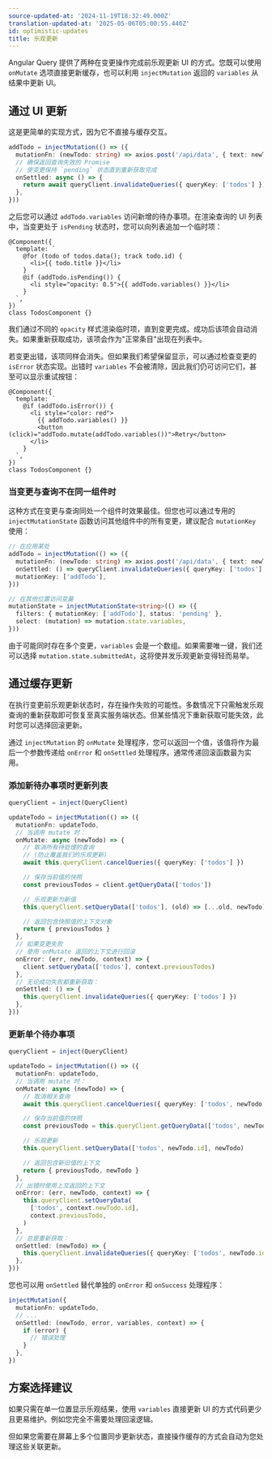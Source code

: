 ```yaml
---
source-updated-at: '2024-11-19T18:32:49.000Z'
translation-updated-at: '2025-05-06T05:00:55.440Z'
id: optimistic-updates
title: 乐观更新
---
```


Angular Query 提供了两种在变更操作完成前乐观更新 UI 的方式。您既可以使用 `onMutate` 选项直接更新缓存，也可以利用 `injectMutation` 返回的 `variables` 从结果中更新 UI。

## 通过 UI 更新

这是更简单的实现方式，因为它不直接与缓存交互。

```ts
addTodo = injectMutation(() => ({
  mutationFn: (newTodo: string) => axios.post('/api/data', { text: newTodo }),
  // 确保返回查询失效的 Promise
  // 使变更保持 `pending` 状态直到重新获取完成
  onSettled: async () => {
    return await queryClient.invalidateQueries({ queryKey: ['todos'] })
  },
}))
```

之后您可以通过 `addTodo.variables` 访问新增的待办事项。在渲染查询的 UI 列表中，当变更处于 `isPending` 状态时，您可以向列表追加一个临时项：

```angular-ts
@Component({
  template: `
    @for (todo of todos.data(); track todo.id) {
      <li>{{ todo.title }}</li>
    }
    @if (addTodo.isPending()) {
      <li style="opacity: 0.5">{{ addTodo.variables() }}</li>
    }
  `,
})
class TodosComponent {}
```

我们通过不同的 `opacity` 样式渲染临时项，直到变更完成。成功后该项会自动消失。如果重新获取成功，该项会作为"正常条目"出现在列表中。

若变更出错，该项同样会消失。但如果我们希望保留显示，可以通过检查变更的 `isError` 状态实现。出错时 `variables` 不会被清除，因此我们仍可访问它们，甚至可以显示重试按钮：

```angular-ts
@Component({
  template: `
    @if (addTodo.isError()) {
      <li style="color: red">
        {{ addTodo.variables() }}
        <button (click)="addTodo.mutate(addTodo.variables())">Retry</button>
      </li>
    }
  `,
})
class TodosComponent {}
```

### 当变更与查询不在同一组件时

这种方式在变更与查询同处一个组件时效果最佳。但您也可以通过专用的 `injectMutationState` 函数访问其他组件中的所有变更，建议配合 `mutationKey` 使用：

```ts
// 在应用某处
addTodo = injectMutation(() => ({
  mutationFn: (newTodo: string) => axios.post('/api/data', { text: newTodo }),
  onSettled: () => queryClient.invalidateQueries({ queryKey: ['todos'] }),
  mutationKey: ['addTodo'],
}))

// 在其他位置访问变量
mutationState = injectMutationState<string>(() => ({
  filters: { mutationKey: ['addTodo'], status: 'pending' },
  select: (mutation) => mutation.state.variables,
}))
```

由于可能同时存在多个变更，`variables` 会是一个数组。如果需要唯一键，我们还可以选择 `mutation.state.submittedAt`，这将使并发乐观更新变得轻而易举。

## 通过缓存更新

在执行变更前乐观更新状态时，存在操作失败的可能性。多数情况下只需触发乐观查询的重新获取即可恢复至真实服务端状态。但某些情况下重新获取可能失效，此时您可以选择回滚更新。

通过 `injectMutation` 的 `onMutate` 处理程序，您可以返回一个值，该值将作为最后一个参数传递给 `onError` 和 `onSettled` 处理程序。通常传递回滚函数最为实用。

### 添加新待办事项时更新列表

```ts
queryClient = inject(QueryClient)

updateTodo = injectMutation(() => ({
  mutationFn: updateTodo,
  // 当调用 mutate 时：
  onMutate: async (newTodo) => {
    // 取消所有待处理的查询
    // (防止覆盖我们的乐观更新)
    await this.queryClient.cancelQueries({ queryKey: ['todos'] })

    // 保存当前值的快照
    const previousTodos = client.getQueryData(['todos'])

    // 乐观更新为新值
    this.queryClient.setQueryData(['todos'], (old) => [...old, newTodo])

    // 返回包含快照值的上下文对象
    return { previousTodos }
  },
  // 如果变更失败
  // 使用 onMutate 返回的上下文进行回滚
  onError: (err, newTodo, context) => {
    client.setQueryData(['todos'], context.previousTodos)
  },
  // 无论成功失败都重新获取：
  onSettled: () => {
    this.queryClient.invalidateQueries({ queryKey: ['todos'] })
  },
}))
```

### 更新单个待办事项

```ts
queryClient = inject(QueryClient)

updateTodo = injectMutation(() => ({
  mutationFn: updateTodo,
  // 当调用 mutate 时：
  onMutate: async (newTodo) => {
    // 取消相关查询
    await this.queryClient.cancelQueries({ queryKey: ['todos', newTodo.id] })

    // 保存当前值的快照
    const previousTodo = this.queryClient.getQueryData(['todos', newTodo.id])

    // 乐观更新
    this.queryClient.setQueryData(['todos', newTodo.id], newTodo)

    // 返回包含新旧值的上下文
    return { previousTodo, newTodo }
  },
  // 出错时使用上文返回的上下文
  onError: (err, newTodo, context) => {
    this.queryClient.setQueryData(
      ['todos', context.newTodo.id],
      context.previousTodo,
    )
  },
  // 总是重新获取：
  onSettled: (newTodo) => {
    this.queryClient.invalidateQueries({ queryKey: ['todos', newTodo.id] })
  },
}))
```

您也可以用 `onSettled` 替代单独的 `onError` 和 `onSuccess` 处理程序：

```ts
injectMutation({
  mutationFn: updateTodo,
  // ...
  onSettled: (newTodo, error, variables, context) => {
    if (error) {
      // 错误处理
    }
  },
})
```

## 方案选择建议

如果只需在单一位置显示乐观结果，使用 `variables` 直接更新 UI 的方式代码更少且更易维护。例如您完全不需要处理回滚逻辑。

但如果您需要在屏幕上多个位置同步更新状态，直接操作缓存的方式会自动为您处理这些关联更新。
